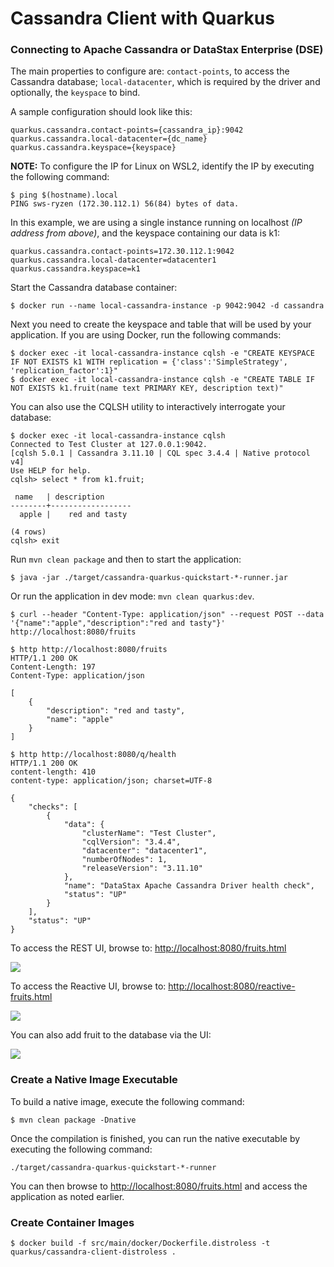 # Cassandra Client with Quarkus

### Connecting to Apache Cassandra or DataStax Enterprise (DSE)

The main properties to configure are: `contact-points`, to access the Cassandra database; `local-datacenter`, which is required by the driver and optionally, the `keyspace` to bind.

A sample configuration should look like this:

```
quarkus.cassandra.contact-points={cassandra_ip}:9042
quarkus.cassandra.local-datacenter={dc_name}
quarkus.cassandra.keyspace={keyspace}
```

**NOTE:** To configure the IP for Linux on WSL2, identify the IP by executing the following command:

```
$ ping $(hostname).local
PING sws-ryzen (172.30.112.1) 56(84) bytes of data.
```

In this example, we are using a single instance running on localhost *(IP address from above)*, and the keyspace containing our data is k1:

```
quarkus.cassandra.contact-points=172.30.112.1:9042 
quarkus.cassandra.local-datacenter=datacenter1 
quarkus.cassandra.keyspace=k1
```

Start the Cassandra database container:
```
$ docker run --name local-cassandra-instance -p 9042:9042 -d cassandra
```

Next you need to create the keyspace and table that will be used by your application. If you are using Docker, run the following commands:

```
$ docker exec -it local-cassandra-instance cqlsh -e "CREATE KEYSPACE IF NOT EXISTS k1 WITH replication = {'class':'SimpleStrategy', 'replication_factor':1}"
$ docker exec -it local-cassandra-instance cqlsh -e "CREATE TABLE IF NOT EXISTS k1.fruit(name text PRIMARY KEY, description text)"
```

You can also use the CQLSH utility to interactively interrogate your database:

```
$ docker exec -it local-cassandra-instance cqlsh
Connected to Test Cluster at 127.0.0.1:9042.
[cqlsh 5.0.1 | Cassandra 3.11.10 | CQL spec 3.4.4 | Native protocol v4]
Use HELP for help.
cqlsh> select * from k1.fruit;

 name   | description
--------+------------------
  apple |    red and tasty

(4 rows)
cqlsh> exit
```
Run `mvn clean package` and then to start the application:
```
$ java -jar ./target/cassandra-quarkus-quickstart-*-runner.jar
```

Or run the application in dev mode: `mvn clean quarkus:dev`.

```
$ curl --header "Content-Type: application/json" --request POST --data '{"name":"apple","description":"red and tasty"}' http://localhost:8080/fruits
```

```
$ http http://localhost:8080/fruits
HTTP/1.1 200 OK
Content-Length: 197
Content-Type: application/json

[
    {
        "description": "red and tasty",
        "name": "apple"
    }
]
```

```
$ http http://localhost:8080/q/health
HTTP/1.1 200 OK
content-length: 410
content-type: application/json; charset=UTF-8

{
    "checks": [
        {
            "data": {
                "clusterName": "Test Cluster",
                "cqlVersion": "3.4.4",
                "datacenter": "datacenter1",
                "numberOfNodes": 1,
                "releaseVersion": "3.11.10"
            },
            "name": "DataStax Apache Cassandra Driver health check",
            "status": "UP"
        }
    ],
    "status": "UP"
}
```
To access the REST UI, browse to: [http://localhost:8080/fruits.html](http://localhost:8080/fruits.html)

![](//wsl$/Ubuntu/home/sseighma/code/cassandra-quarkus/Cassandra-Quarkus-Demo/images/REST-UI.png)

To access the Reactive UI, browse to: 
[http://localhost:8080/reactive-fruits.html](http://localhost:8080/reactive-fruits.html)

![](//wsl$/Ubuntu/home/sseighma/code/cassandra-quarkus/Cassandra-Quarkus-Demo/images/Reactive-UI-1.png)

You can also add fruit to the database via the UI:

![](//wsl$/Ubuntu/home/sseighma/code/cassandra-quarkus/Cassandra-Quarkus-Demo/images/Reactive-UI-2.png)

### Create a Native Image Executable
To build a native image, execute the following command:

```
$ mvn clean package -Dnative
```

Once the compilation is finished, you can run the native executable by executing the following command:

```
./target/cassandra-quarkus-quickstart-*-runner
```

You can then browse to [http://localhost:8080/fruits.html](http://localhost:8080/fruits.html) and access the application as noted earlier.

### Create Container Images

```
$ docker build -f src/main/docker/Dockerfile.distroless -t quarkus/cassandra-client-distroless .
```

